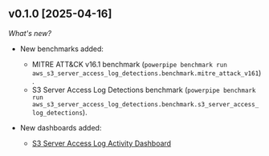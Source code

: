 ## v0.1.0 [2025-04-16]

_What's new?_

- New benchmarks added:
  - MITRE ATT&CK v16.1 benchmark (`powerpipe benchmark run aws_s3_server_access_log_detections.benchmark.mitre_attack_v161`).
  - S3 Server Access Log Detections benchmark (`powerpipe benchmark run aws_s3_server_access_log_detections.benchmark.s3_server_access_log_detections`).

- New dashboards added:
  - [S3 Server Access Log Activity Dashboard](https://hub.powerpipe.io/mods/turbot/tailpipe-mod-aws-s3-server-access-log-detections/dashboards/dashboard.activity_dashboard)

